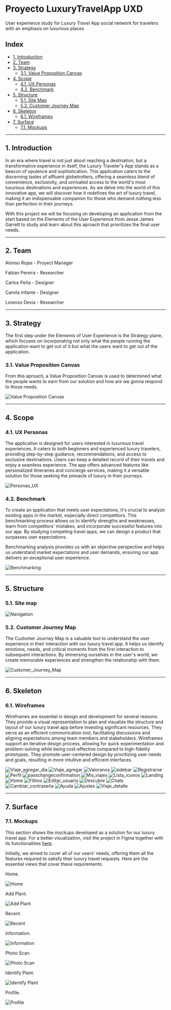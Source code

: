 # Proyecto LuxuryTravelApp UXD

User experience study for Luxury Travel App
social network for travelers with an emphasis on luxurious places

## Index

- [1. Introduction](#1-introduction)
- [2. Team](#2-team)
- [3. Strategy](#3-strategy)
  - [3.1. Value Proposition Canvas](#31-value-proposition-canvas)
- [4. Scope](#4-scope)
  - [4.1. UX Personas](#41-ux-personas)
  - [4.2. Benchmark](#42-benchmark)
- [5. Structure](#5-structure)
  - [5.1. Site Map](#62-site-map)
  - [5.2. Customer Journey Map](#51-customer-journey-map)
- [6. Skeleton](#6-skeleton)
  - [6.1. Wireframes](#61-wireframes)
- [7. Surface](#7-surface)
  - [7.1. Mockups](#71-mockups)

---

## 1. Introduction

In an era where travel is not just about reaching a destination, but a transformative experience in itself, the Luxury Traveler's App stands as a beacon of opulence and sophistication. This application caters to the discerning tastes of affluent globetrotters, offering a seamless blend of convenience, exclusivity, and unrivaled access to the world's most luxurious destinations and experiences. As we delve into the world of this innovative app, we will discover how it redefines the art of luxury travel, making it an indispensable companion for those who demand nothing less than perfection in their journeys.

With this project we will be focusing on developing an application from the start based on the Elements of the User Experience from Jesse James Garrett to study and learn about this aproach that prioritizes the final user needs.

---

## 2. Team

Alonso Rojas - Proyect Manager

Fabian Pereira - Researcher

Carlos Peña - Designer

Camila Infante - Designer

Lorenzo Devia - Researcher

---

## 3. Strategy

The first step under the Elements of User Experience is the Strategy plane, which focuses on incorporating not only what the people running the application want to get out of it but what the users want to get out of the application.

### 3.1. Value Proposition Canvas 

From this aproach, a Value Proposition Canvas is used to determined what the people wants to earn from our solution and how are we gonna respond to those needs.

![Value Proposition Canvas](./Proyecto%20UxD/Value%20Proposition%20Canvas.png)

---

## 4. Scope

### 4.1. UX Personas

The application is designed for users interested in luxurious travel experiences. It caters to both beginners and experienced luxury travelers, providing step-by-step guidance, recommendations, and access to exclusive destinations. Users can keep a detailed record of their travels and enjoy a seamless experience. The app offers advanced features like personalized itineraries and concierge services, making it a versatile solution for those seeking the pinnacle of luxury in their journeys.

![Personas_UX](./Proyecto%20UxD/Personas.png)

### 4.2. Benchmark

To create an application that meets user expectations, it's crucial to analyze existing apps in the market, especially direct competitors. This benchmarking process allows us to identify strengths and weaknesses, learn from competitors' mistakes, and incorporate successful features into our app. By studying competing travel apps, we can design a product that surpasses user expectations.

Benchmarking analysis provides us with an objective perspective and helps us understand market expectations and user demands, ensuring our app delivers an exceptional user experience.

![Benchmarking](./files/Benchmarking.png)

---

## 5. Structure

### 5.1. Site map

![Navigation](./files/Navigation.png)

### 5.2. Customer Journey Map

The Customer Journey Map is a valuable tool to understand the user experience in their interaction with our luxury travel app. It helps us identify emotions, needs, and critical moments from the first interaction to subsequent interactions. By immersing ourselves in the user's world, we create memorable experiences and strengthen the relationship with them.

![Customer_Journey_Map](./Proyecto%20UxD/Customer%20Journey%20map.png)

---

## 6. Skeleton

### 6.1. Wireframes

Wireframes are essential in design and development for several reasons. They provide a visual representation to plan and visualize the structure and layout of our luxury travel app before investing significant resources. They serve as an efficient communication tool, facilitating discussions and aligning expectations among team members and stakeholders. Wireframes support an iterative design process, allowing for quick experimentation and problem-solving while being cost-effective compared to high-fidelity prototypes. They promote user-centered design by prioritizing user needs and goals, resulting in more intuitive and efficient interfaces.

![Viaje_agregar_dia](https://github.com/caminf/LuxuryTravelAppUXD/assets/58961506/84068c48-498f-49b7-a830-74a70749d6ff)
![Viaje_agregar](https://github.com/caminf/LuxuryTravelAppUXD/assets/58961506/4d92bd6c-c4e4-40a0-9805-922a1f6edaf1)
![Valoranos](https://github.com/caminf/LuxuryTravelAppUXD/assets/58961506/8899bb1d-d594-4da0-9374-c52163b49365)
![sidebar](https://github.com/caminf/LuxuryTravelAppUXD/assets/58961506/83de4510-99d4-46d2-9d32-65b6f3f12ad7)
![Registrarse](https://github.com/caminf/LuxuryTravelAppUXD/assets/58961506/43e8da28-901a-4fd4-a866-3bf074acad74)
![Perfil](https://github.com/caminf/LuxuryTravelAppUXD/assets/58961506/3d845556-8449-4c4c-93b6-99b08164a6ee)
![passchangeconfirmation](https://github.com/caminf/LuxuryTravelAppUXD/assets/58961506/34268076-5d5d-4fde-854d-d37165e1a4fd)
![Mis_viajes](https://github.com/caminf/LuxuryTravelAppUXD/assets/58961506/11844719-9883-46c1-a6ca-534b560842ee)
![Lista_iconos](https://github.com/caminf/LuxuryTravelAppUXD/assets/58961506/574629e2-c224-44dd-92c3-6db84258cfdd)
![Landing](https://github.com/caminf/LuxuryTravelAppUXD/assets/58961506/706e2bd8-b027-4ac1-91b2-240f2337c24f)
![Home](https://github.com/caminf/LuxuryTravelAppUXD/assets/58961506/e3d4425a-4236-4631-b8a8-ab702f2730c6)
![Filtros](https://github.com/caminf/LuxuryTravelAppUXD/assets/58961506/93963bde-dd82-4598-a936-1b7f6b8ac458)
![Editar_usuario](https://github.com/caminf/LuxuryTravelAppUXD/assets/58961506/e1e8d596-231b-4c9d-83d9-90314eaae625)
![Descubre](https://github.com/caminf/LuxuryTravelAppUXD/assets/58961506/e5ef09a6-1d4d-428b-907b-a711d5b0d071)
![Chats](https://github.com/caminf/LuxuryTravelAppUXD/assets/58961506/44ae7327-8d29-4492-af42-90fb2a086d50)
![Cambiar_contraseña](https://github.com/caminf/LuxuryTravelAppUXD/assets/58961506/52304faf-b013-464a-8003-0a1f0a0478c6)
![Ayuda](https://github.com/caminf/LuxuryTravelAppUXD/assets/58961506/80d6ccfc-de32-4c1a-bef5-f10fceabde87)
![Ajustes](https://github.com/caminf/LuxuryTravelAppUXD/assets/58961506/b42ed13d-3ce7-4f61-9384-45cedad9c0ee)
![Viaje_detalle](https://github.com/caminf/LuxuryTravelAppUXD/assets/58961506/f6e7cb30-85fa-4754-b3d4-866cc6fa8df4)

---

## 7. Surface

### 7.1. Mockups

This section shows the mockups developed as a solution for our luxury travel app. For a better visualization, visit the project in Figma together with its functionalities [here](https://www.figma.com/file/qoBtWThrPUKcvd6hiCrm5K/Plantitas?type=design&mode=design&t=8niDRsvgzT9YFEe0-0).

Initially, we aimed to cover all of our users' needs, offering them all the features required to satisfy their luxury travel requests. Here are the essential views that cover these requirements:

Home.

![Home](./files/mockups/Home.png)

Add Plant.

![Add Plant](./files/mockups/Add%20Plant.png)

Recent.

![Recent](./files/mockups/Recent.png)

Information.

![Information](./files/mockups/Information.png)

Photo Scan.

![Photo Scan](./files/mockups/Photo%20Scan.png)

Identify Plant.

![Identify Plant](./files/mockups/Identify%20Plant.png)

Profile.

![Profile](./files/mockups/Profile.png)
